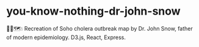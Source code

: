 # you-know-nothing-dr-john-snow
🕵️‍♂️🗺💧 Recreation of Soho cholera outbreak map by Dr. John Snow, father of modern epidemiology. D3.js, React, Express.
